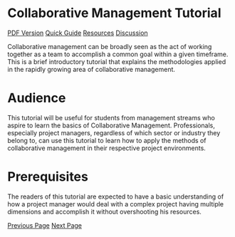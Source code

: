 # Collaborative Management Tutorial
[PDF Version](../collaborative_management/collaborative_management_pdf_version.md)
[Quick Guide](../collaborative_management/collaborative_management_quick_guide.md)
[Resources](../collaborative_management/collaborative_management_useful_resources.md)
[Discussion](../collaborative_management/collaborative_management_discussion.md)

Collaborative management can be broadly seen as the act of working together as a team to accomplish a common goal within a given timeframe. This is a brief introductory tutorial that explains the methodologies applied in the rapidly growing area of collaborative management.

# Audience
This tutorial will be useful for students from management streams who aspire to learn the basics of Collaborative Management. Professionals, especially project managers, regardless of which sector or industry they belong to, can use this tutorial to learn how to apply the methods of collaborative management in their respective project environments.

# Prerequisites
The readers of this tutorial are expected to have a basic understanding of how a project manager would deal with a complex project having multiple dimensions and accomplish it without overshooting his resources.


[Previous Page](../collaborative_management/index.md) [Next Page](../collaborative_management/collaborative_management_introduction.md) 
